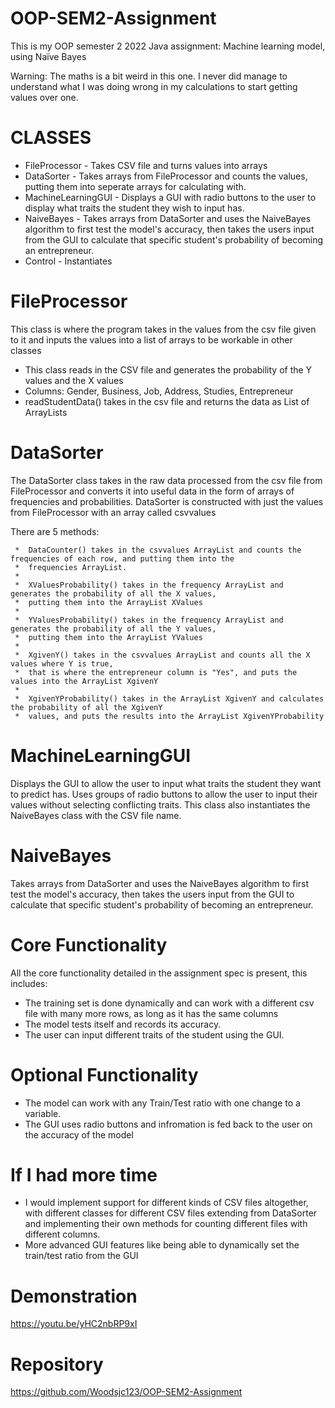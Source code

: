 # OOP-SEM2-Assignment
This is my OOP semester 2 2022 Java assignment: Machine learning model, using Naïve Bayes

Warning: The maths is a bit weird in this one. I never did manage to understand what I was doing wrong in my calculations to start getting values over one.


# CLASSES
* FileProcessor      - Takes CSV file and turns values into arrays
* DataSorter         - Takes arrays from FileProcessor and counts the values, putting them into seperate arrays for calculating with. 
* MachineLearningGUI - Displays a GUI with radio buttons to the user to display what traits the student they wish to input has. 
* NaiveBayes         - Takes arrays from DataSorter and uses the NaiveBayes algorithm to first test the model's accuracy, then takes the users input from the GUI to calculate that specific student's probability of becoming an entrepreneur.
* Control            - Instantiates 

# FileProcessor
This class is where the program takes in the values from the csv file given to it and inputs the values into a list of arrays to be workable in other classes
 * This class reads in the CSV file and generates the probability of the Y values and the X values
 * Columns: Gender, Business, Job, Address, Studies, Entrepreneur
 * readStudentData() takes in the csv file and returns the data as List of ArrayLists

# DataSorter
The DataSorter class takes in the raw data processed from the csv file from FileProcessor and converts it into useful data in the form of arrays of frequencies and probabilities.
DataSorter is constructed with just the values from FileProcessor with an array called csvvalues

There are 5 methods:

	 *  DataCounter() takes in the csvvalues ArrayList and counts the frequencies of each row, and putting them into the
	 *  frequencies ArrayList.
	 *  
	 *  XValuesProbability() takes in the frequency ArrayList and generates the probability of all the X values,
	 *  putting them into the ArrayList XValues
	 *  
	 *  YValuesProbability() takes in the frequency ArrayList and generates the probability of all the Y values,
	 *  putting them into the ArrayList YValues
	 * 
	 *  XgivenY() takes in the csvvalues ArrayList and counts all the X values where Y is true, 
	 *  that is where the entrepreneur column is "Yes", and puts the values into the ArrayList XgivenY
	 *  
	 *  XgivenYProbability() takes in the ArrayList XgivenY and calculates the probability of all the XgivenY
	 *  values, and puts the results into the ArrayList XgivenYProbability
   
   
# MachineLearningGUI
Displays the GUI to allow the user to input what traits the student they want to predict has. 
Uses groups of radio buttons to allow the user to input their values without selecting conflicting traits.
This class also instantiates the NaiveBayes class with the CSV file name.

# NaiveBayes
Takes arrays from DataSorter and uses the NaiveBayes algorithm to first test the model's accuracy, then takes the users input from the GUI to calculate that specific student's probability of becoming an entrepreneur.


# Core Functionality
All the core functionality detailed in the assignment spec is present, this includes:
  * The training set is done dynamically and can work with a different csv file with many more rows, as long as it has the same columns
  * The model tests itself and records its accuracy.
  * The user can input different traits of the student using the GUI.


# Optional Functionality
  * The model can work with any Train/Test ratio with one change to a variable.
  * The GUI uses radio buttons and infromation is fed back to the user on the accuracy of the model

# If I had more time
  * I would implement support for different kinds of CSV files altogether, with different classes for different CSV files extending from DataSorter and implementing their own methods for counting different files with different columns. 
  * More advanced GUI features like being able to dynamically set the train/test ratio from the GUI

# Demonstration
https://youtu.be/yHC2nbRP9xI

# Repository
https://github.com/Woodsjc123/OOP-SEM2-Assignment
